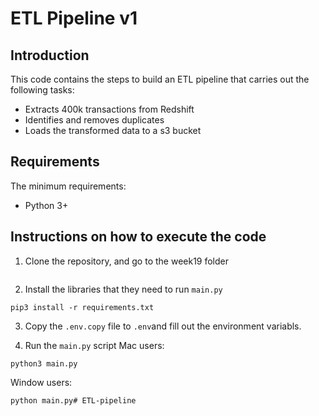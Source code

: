 # ETL Pipeline v1

## Introduction
This code contains the steps to build an ETL pipeline that carries out the following tasks:
- Extracts 400k transactions from Redshift
- Identifies and removes duplicates
- Loads the transformed data to a s3 bucket

## Requirements
The minimum requirements:
- Python 3+

## Instructions on how to execute the code

1. Clone the repository, and go to the week19 folder
````

````

2. Install the libraries that they need to run `main.py`
````
pip3 install -r requirements.txt
````

3. Copy the `.env.copy` file to `.env`and fill out the environment variabls.

4. Run the `main.py` script
Mac users:
```
python3 main.py
```

Window users:
```
python main.py#   E T L - p i p e l i n e  
 